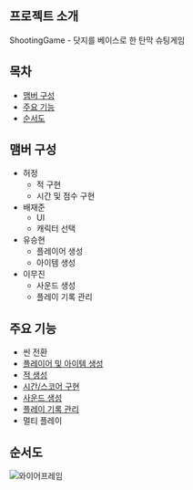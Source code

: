 ## 프로젝트 소개
ShootingGame - 닷지를 베이스로 한 탄막 슈팅게임

## 목차
- [맴버 구성](#맴버-구성)
- [주요 기능](#주요-기능)
- [순서도](#순서도)

## 맴버 구성
- 허정
  - 적 구현
  - 시간 및 점수 구현
- 배재준
  - UI 
  - 캐릭터 선택
- 유승현
  - 플레이어 생성
  - 아이템 생성
- 이무진
  - 사운드 생성
  - 플레이 기록 관리

## 주요 기능
- 씬 전환
- [플레이어 및 아이템 생성](https://github.com/leemoojin/ShootingGame/wiki/%EC%A0%81-%EC%83%9D%EC%84%B1)
- [적 생성](https://github.com/leemoojin/ShootingGame/wiki/%EC%A0%81-%EC%83%9D%EC%84%B1)
- [시간/스코어 구현](https://github.com/leemoojin/ShootingGame/wiki/%EC%8B%9C%EA%B0%84-%EC%8A%A4%EC%BD%94%EC%96%B4-%EA%B5%AC%ED%98%84)
- [사운드 생성](https://github.com/leemoojin/ShootingGame/wiki/%EC%82%AC%EC%9A%B4%EB%93%9C-%EC%83%9D%EC%84%B1)
- [플레이 기록 관리](https://github.com/leemoojin/ShootingGame/wiki/%ED%94%8C%EB%A0%88%EC%9D%B4-%EA%B8%B0%EB%A1%9D-%EA%B4%80%EB%A6%AC)
- 멀티 플레이
  
## 순서도
![와이어프레임](https://github.com/leemoojin/ShootingGame/assets/167049910/a5c6ae0b-bcd2-481b-9db9-2755b21ea38e)
